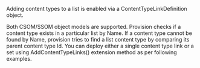 Adding content types to a list is enabled via a ContentTypeLinkDefinition object.

Both CSOM/SSOM object models are supported. 
Provision checks if a content type exists in a particular list by Name. 
If a content type cannot be found by Name, provision tries to find a list content type by comparing its parent content type Id. 
You can deploy either a single content type link or a set using AddContentTypeLinks() extension method as per following examples.